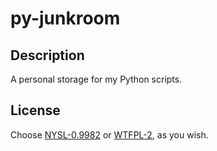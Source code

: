 # py-junkroom

## Description

A personal storage for my Python scripts.

## License

Choose [NYSL-0.9982](http://www.kmonos.net/nysl) or [WTFPL-2](http://www.wtfpl.net/txt/copying), as you wish.
